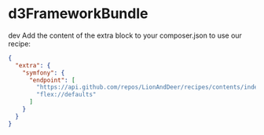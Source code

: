 # d3FrameworkBundle

dev
Add the content of the extra block to your composer.json to use our recipe:
```json
{
  "extra": {
    "symfony": {
      "endpoint": [
        "https://api.github.com/repos/LionAndDeer/recipes/contents/index.json?ref=main",
        "flex://defaults"
      ]
    }
  }
}
```